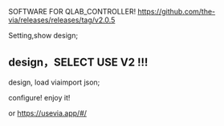 SOFTWARE FOR QLAB_CONTROLLER!
https://github.com/the-via/releases/releases/tag/v2.0.5

Setting,show design;
## design，SELECT USE V2 !!!
design, load viaimport json;

configure!
enjoy it!

or 
https://usevia.app/#/
